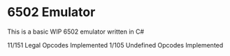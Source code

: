 # 6502 Emulator
This is a basic WIP 6502 emulator written in C#

11/151 Legal Opcodes Implemented
1/105 Undefined Opcodes Implemented